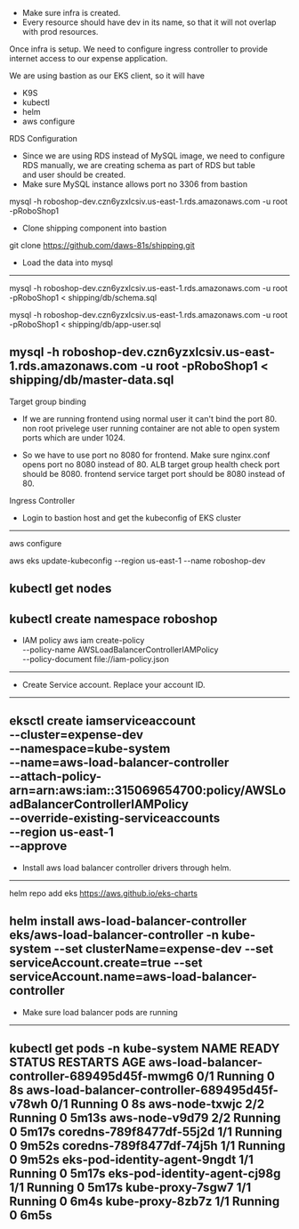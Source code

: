 * Make sure infra is created.
* Every resource should have dev in its name, so that it will not overlap with prod resources.

Once infra is setup. We need to configure ingress controller to provide internet access to our expense application.

We are using bastion as our EKS client, so it will have

* K9S
* kubectl
* helm
* aws configure

RDS Configuration

* Since we are using RDS instead of MySQL image, we need to configure RDS manually, we are creating schema as part of RDS but table  
    and    user should be created.
* Make sure MySQL instance allows port no 3306 from bastion

mysql -h roboshop-dev.czn6yzxlcsiv.us-east-1.rds.amazonaws.com -u root -pRoboShop1

* Clone shipping component into bastion

git clone https://github.com/daws-81s/shipping.git

* Load the data into mysql
---
mysql -h roboshop-dev.czn6yzxlcsiv.us-east-1.rds.amazonaws.com -u root -pRoboShop1 < shipping/db/schema.sql

mysql -h roboshop-dev.czn6yzxlcsiv.us-east-1.rds.amazonaws.com -u root -pRoboShop1 < shipping/db/app-user.sql

mysql -h roboshop-dev.czn6yzxlcsiv.us-east-1.rds.amazonaws.com -u root -pRoboShop1 < shipping/db/master-data.sql
---
Target group binding

* If we are running frontend using normal user it can't bind the port 80. non root privelege user running container are not able to open system ports which are under 1024.

* So we have to use port no 8080 for frontend. Make sure
    nginx.conf opens port no 8080 instead of 80.
    ALB target group health check port should be 8080.
    frontend service target port should be 8080 instead of 80.

Ingress Controller

* Login to bastion host and get the kubeconfig of EKS cluster
---
aws configure

aws eks update-kubeconfig --region us-east-1 --name roboshop-dev

kubectl get nodes
---
kubectl create namespace roboshop
---

* IAM policy
aws iam create-policy \
    --policy-name AWSLoadBalancerControllerIAMPolicy \
    --policy-document file://iam-policy.json
---

* Create Service account. Replace your account ID.

---
eksctl create iamserviceaccount \
--cluster=expense-dev \
--namespace=kube-system \
--name=aws-load-balancer-controller \
--attach-policy-arn=arn:aws:iam::315069654700:policy/AWSLoadBalancerControllerIAMPolicy \
--override-existing-serviceaccounts \
--region us-east-1 \
--approve
---

* Install aws load balancer controller drivers through helm.

---
helm repo add eks https://aws.github.io/eks-charts

helm install aws-load-balancer-controller eks/aws-load-balancer-controller -n kube-system --set clusterName=expense-dev --set serviceAccount.create=true --set serviceAccount.name=aws-load-balancer-controller
---

* Make sure load balancer pods are running

---
kubectl get pods -n kube-system
NAME                                            READY   STATUS    RESTARTS   AGE
aws-load-balancer-controller-689495d45f-mwmg6   0/1     Running   0          8s
aws-load-balancer-controller-689495d45f-v78wh   0/1     Running   0          8s
aws-node-txwjc                                  2/2     Running   0          5m13s
aws-node-v9d79                                  2/2     Running   0          5m17s
coredns-789f8477df-55j2d                        1/1     Running   0          9m52s
coredns-789f8477df-74j5h                        1/1     Running   0          9m52s
eks-pod-identity-agent-9ngdt                    1/1     Running   0          5m17s
eks-pod-identity-agent-cj98g                    1/1     Running   0          5m17s
kube-proxy-7sgw7                                1/1     Running   0          6m4s
kube-proxy-8zb7z                                1/1     Running   0          6m5s
----